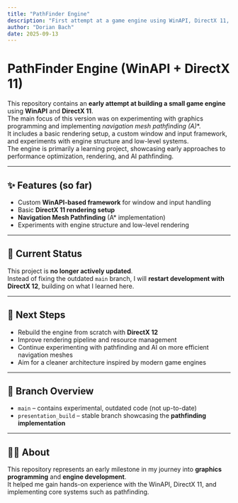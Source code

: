 ```yaml
---
title: "PathFinder Engine"
description: "First attempt at a game engine using WinAPI, DirectX 11, and pathfinding experiments"
author: "Dorian Bach"
date: 2025-09-13
---
```


# PathFinder Engine (WinAPI + DirectX 11)

This repository contains an **early attempt at building a small game engine** using **WinAPI** and **DirectX 11**.  
The main focus of this version was on experimenting with graphics programming and implementing **navigation mesh pathfinding (A*)**.  
It includes a basic rendering setup, a custom window and input framework, and experiments with engine structure and low-level systems.  
The engine is primarily a learning project, showcasing early approaches to performance optimization, rendering, and AI pathfinding.


---

## ✨ Features (so far)

- Custom **WinAPI-based framework** for window and input handling  
- Basic **DirectX 11 rendering setup**  
- **Navigation Mesh Pathfinding** (A* implementation)  
- Experiments with engine structure and low-level rendering  

---

## 🚧 Current Status

This project is **no longer actively updated**.  
Instead of fixing the outdated `main` branch, I will **restart development with DirectX 12**, building on what I learned here.

---

## 🔮 Next Steps

- Rebuild the engine from scratch with **DirectX 12**  
- Improve rendering pipeline and resource management  
- Continue experimenting with pathfinding and AI on more efficient navigation meshes  
- Aim for a cleaner architecture inspired by modern game engines  

---

## 📂 Branch Overview

- `main` – contains experimental, outdated code (not up-to-date)  
- `presentation_build` – stable branch showcasing the **pathfinding implementation**  

---

## 🧑‍💻 About

This repository represents an early milestone in my journey into **graphics programming** and **engine development**.  
It helped me gain hands-on experience with the WinAPI, DirectX 11, and implementing core systems such as pathfinding.


